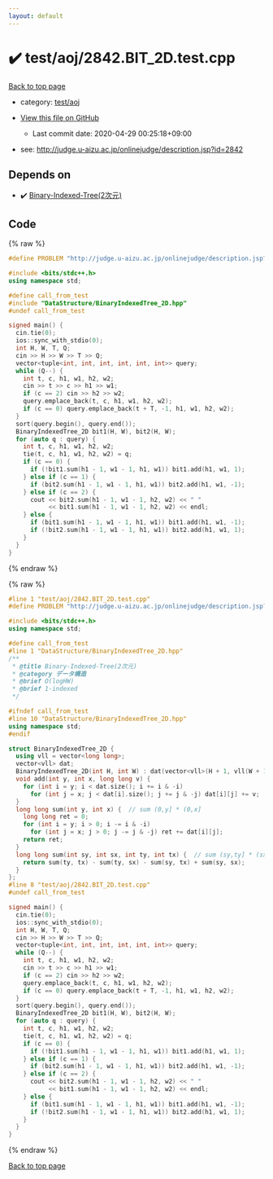 ```yaml
---
layout: default
---
```


<!-- mathjax config similar to math.stackexchange -->
<script type="text/javascript" async
  src="https://cdnjs.cloudflare.com/ajax/libs/mathjax/2.7.5/MathJax.js?config=TeX-MML-AM_CHTML">
</script>
<script type="text/x-mathjax-config">
  MathJax.Hub.Config({
    TeX: { equationNumbers: { autoNumber: "AMS" }},
    tex2jax: {
      inlineMath: [ ['$','$'] ],
      processEscapes: true
    },
    "HTML-CSS": { matchFontHeight: false },
    displayAlign: "left",
    displayIndent: "2em"
  });
</script>

<script type="text/javascript" src="https://cdnjs.cloudflare.com/ajax/libs/jquery/3.4.1/jquery.min.js"></script>
<script src="https://cdn.jsdelivr.net/npm/jquery-balloon-js@1.1.2/jquery.balloon.min.js" integrity="sha256-ZEYs9VrgAeNuPvs15E39OsyOJaIkXEEt10fzxJ20+2I=" crossorigin="anonymous"></script>
<script type="text/javascript" src="../../../assets/js/copy-button.js"></script>
<link rel="stylesheet" href="../../../assets/css/copy-button.css" />


# :heavy_check_mark: test/aoj/2842.BIT_2D.test.cpp

<a href="../../../index.html">Back to top page</a>

* category: <a href="../../../index.html#0d0c91c0cca30af9c1c9faef0cf04aa9">test/aoj</a>
* <a href="{{ site.github.repository_url }}/blob/master/test/aoj/2842.BIT_2D.test.cpp">View this file on GitHub</a>
    - Last commit date: 2020-04-29 00:25:18+09:00


* see: <a href="http://judge.u-aizu.ac.jp/onlinejudge/description.jsp?id=2842">http://judge.u-aizu.ac.jp/onlinejudge/description.jsp?id=2842</a>


## Depends on

* :heavy_check_mark: <a href="../../../library/DataStructure/BinaryIndexedTree_2D.hpp.html">Binary-Indexed-Tree(2次元)</a>


## Code

<a id="unbundled"></a>
{% raw %}
```cpp
#define PROBLEM "http://judge.u-aizu.ac.jp/onlinejudge/description.jsp?id=2842"

#include <bits/stdc++.h>
using namespace std;

#define call_from_test
#include "DataStructure/BinaryIndexedTree_2D.hpp"
#undef call_from_test

signed main() {
  cin.tie(0);
  ios::sync_with_stdio(0);
  int H, W, T, Q;
  cin >> H >> W >> T >> Q;
  vector<tuple<int, int, int, int, int, int>> query;
  while (Q--) {
    int t, c, h1, w1, h2, w2;
    cin >> t >> c >> h1 >> w1;
    if (c == 2) cin >> h2 >> w2;
    query.emplace_back(t, c, h1, w1, h2, w2);
    if (c == 0) query.emplace_back(t + T, -1, h1, w1, h2, w2);
  }
  sort(query.begin(), query.end());
  BinaryIndexedTree_2D bit1(H, W), bit2(H, W);
  for (auto q : query) {
    int t, c, h1, w1, h2, w2;
    tie(t, c, h1, w1, h2, w2) = q;
    if (c == 0) {
      if (!bit1.sum(h1 - 1, w1 - 1, h1, w1)) bit1.add(h1, w1, 1);
    } else if (c == 1) {
      if (bit2.sum(h1 - 1, w1 - 1, h1, w1)) bit2.add(h1, w1, -1);
    } else if (c == 2) {
      cout << bit2.sum(h1 - 1, w1 - 1, h2, w2) << " "
           << bit1.sum(h1 - 1, w1 - 1, h2, w2) << endl;
    } else {
      if (bit1.sum(h1 - 1, w1 - 1, h1, w1)) bit1.add(h1, w1, -1);
      if (!bit2.sum(h1 - 1, w1 - 1, h1, w1)) bit2.add(h1, w1, 1);
    }
  }
}

```
{% endraw %}

<a id="bundled"></a>
{% raw %}
```cpp
#line 1 "test/aoj/2842.BIT_2D.test.cpp"
#define PROBLEM "http://judge.u-aizu.ac.jp/onlinejudge/description.jsp?id=2842"

#include <bits/stdc++.h>
using namespace std;

#define call_from_test
#line 1 "DataStructure/BinaryIndexedTree_2D.hpp"
/**
 * @title Binary-Indexed-Tree(2次元)
 * @category データ構造
 * @brief O(logHW)
 * @brief 1-indexed
 */

#ifndef call_from_test
#line 10 "DataStructure/BinaryIndexedTree_2D.hpp"
using namespace std;
#endif

struct BinaryIndexedTree_2D {
  using vll = vector<long long>;
  vector<vll> dat;
  BinaryIndexedTree_2D(int H, int W) : dat(vector<vll>(H + 1, vll(W + 1, 0))) {}
  void add(int y, int x, long long v) {
    for (int i = y; i < dat.size(); i += i & -i)
      for (int j = x; j < dat[i].size(); j += j & -j) dat[i][j] += v;
  }
  long long sum(int y, int x) {  // sum (0,y] * (0,x]
    long long ret = 0;
    for (int i = y; i > 0; i -= i & -i)
      for (int j = x; j > 0; j -= j & -j) ret += dat[i][j];
    return ret;
  }
  long long sum(int sy, int sx, int ty, int tx) {  // sum (sy,ty] * (sx,tx]
    return sum(ty, tx) - sum(ty, sx) - sum(sy, tx) + sum(sy, sx);
  }
};
#line 8 "test/aoj/2842.BIT_2D.test.cpp"
#undef call_from_test

signed main() {
  cin.tie(0);
  ios::sync_with_stdio(0);
  int H, W, T, Q;
  cin >> H >> W >> T >> Q;
  vector<tuple<int, int, int, int, int, int>> query;
  while (Q--) {
    int t, c, h1, w1, h2, w2;
    cin >> t >> c >> h1 >> w1;
    if (c == 2) cin >> h2 >> w2;
    query.emplace_back(t, c, h1, w1, h2, w2);
    if (c == 0) query.emplace_back(t + T, -1, h1, w1, h2, w2);
  }
  sort(query.begin(), query.end());
  BinaryIndexedTree_2D bit1(H, W), bit2(H, W);
  for (auto q : query) {
    int t, c, h1, w1, h2, w2;
    tie(t, c, h1, w1, h2, w2) = q;
    if (c == 0) {
      if (!bit1.sum(h1 - 1, w1 - 1, h1, w1)) bit1.add(h1, w1, 1);
    } else if (c == 1) {
      if (bit2.sum(h1 - 1, w1 - 1, h1, w1)) bit2.add(h1, w1, -1);
    } else if (c == 2) {
      cout << bit2.sum(h1 - 1, w1 - 1, h2, w2) << " "
           << bit1.sum(h1 - 1, w1 - 1, h2, w2) << endl;
    } else {
      if (bit1.sum(h1 - 1, w1 - 1, h1, w1)) bit1.add(h1, w1, -1);
      if (!bit2.sum(h1 - 1, w1 - 1, h1, w1)) bit2.add(h1, w1, 1);
    }
  }
}

```
{% endraw %}

<a href="../../../index.html">Back to top page</a>

